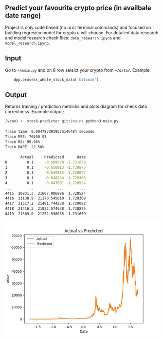 ## Predict your favourite crypto price (in availbale date range)

Project is only code based (no ui or terminal commands) and focused on building regresion model for crypto u will choose.
For detailed data research and model research check files: `data_research.ipynb` and `model_research.ipynb`.

## Input

Go to `~/main.py` and on 8 row selelct your crypto from `~/data/`. Example:

```python
    dpp.process_whole_stock_data('bitcoin')
```

## Output

Returns training / prediction metricks and plots diagram for check data correctness. Example output:

```zsh
(venv) ➜  stock-predictor git:(main) python3 main.py

Train time: 0.0047833919525146484 seconds
Train MSE: 76490.93
Train R2: 99.96%
Train MAPE: 22.50%

       Actual     Predicted      Date
0         0.1     -0.599570 -1.731659
1         0.1     -0.650913 -1.730875
2         0.1     -0.649552 -1.730092
3         0.1     -0.648234 -1.729308
4         0.1     -0.647001 -1.728524
...       ...           ...       ...
4415  20831.3  21607.906886  1.728524
4416  21138.9  21170.545010  1.729308
4417  21517.2  21491.744238  1.730092
4418  21416.3  21032.574638  1.730875
4419  21309.0  21252.596035  1.731659
```

![example output plot for bitcoin](assets/bitcoin.png "Exmaple output (Bitcoin)")
